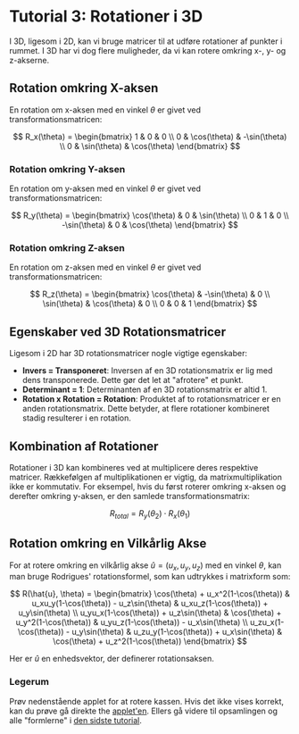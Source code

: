 # Tutorial 3: Rotationer i 3D

I 3D, ligesom i 2D, kan vi bruge matricer til at udføre rotationer af punkter i rummet. I 3D har vi dog flere muligheder, da vi kan rotere omkring x-, y- og z-akserne.

## Rotation omkring X-aksen


En rotation om x-aksen med en vinkel $\theta$ er givet ved transformationsmatricen:


$$
R_x(\theta) = \begin{bmatrix}
1 & 0 & 0 \\
0 & \cos(\theta) & -\sin(\theta) \\
0 & \sin(\theta) & \cos(\theta)
\end{bmatrix}
$$


### Rotation omkring Y-aksen


En rotation om y-aksen med en vinkel $\theta$ er givet ved transformationsmatricen:


$$
R_y(\theta) = \begin{bmatrix}
\cos(\theta) & 0 & \sin(\theta) \\
0 & 1 & 0 \\
-\sin(\theta) & 0 & \cos(\theta)
\end{bmatrix}
$$


### Rotation omkring Z-aksen


En rotation om z-aksen med en vinkel $\theta$ er givet ved transformationsmatricen:


$$
R_z(\theta) = \begin{bmatrix}
\cos(\theta) & -\sin(\theta) & 0 \\
\sin(\theta) & \cos(\theta) & 0 \\
0 & 0 & 1
\end{bmatrix}
$$


## Egenskaber ved 3D Rotationsmatricer


Ligesom i 2D har 3D rotationsmatricer nogle vigtige egenskaber:


*   **Invers = Transponeret**: Inversen af en 3D rotationsmatrix er lig med dens transponerede. Dette gør det let at "afrotere" et punkt.
*   **Determinant = 1**: Determinanten af en 3D rotationsmatrix er altid 1.
*   **Rotation x Rotation = Rotation**: Produktet af to rotationsmatricer er en anden rotationsmatrix. Dette betyder, at flere rotationer kombineret stadig resulterer i en rotation.


## Kombination af Rotationer


Rotationer i 3D kan kombineres ved at multiplicere deres respektive matricer. Rækkefølgen af multiplikationen er vigtig, da matrixmultiplikation ikke er kommutativ. For eksempel, hvis du først roterer omkring x-aksen og derefter omkring y-aksen, er den samlede transformationsmatrix:


$$
R_{total} = R_y(\theta_2) \cdot R_x(\theta_1)
$$


## Rotation omkring en Vilkårlig Akse


For at rotere omkring en vilkårlig akse $\hat{u} = (u_x, u_y, u_z)$ med en vinkel $\theta$, kan man bruge Rodrigues' rotationsformel, som kan udtrykkes i matrixform som:


$$
R(\hat{u}, \theta) = \begin{bmatrix}
\cos(\theta) + u_x^2(1-\cos(\theta)) & u_xu_y(1-\cos(\theta)) - u_z\sin(\theta) & u_xu_z(1-\cos(\theta)) + u_y\sin(\theta) \\
u_yu_x(1-\cos(\theta)) + u_z\sin(\theta) & \cos(\theta) + u_y^2(1-\cos(\theta)) & u_yu_z(1-\cos(\theta)) - u_x\sin(\theta) \\
u_zu_x(1-\cos(\theta)) - u_y\sin(\theta) & u_zu_y(1-\cos(\theta)) + u_x\sin(\theta) & \cos(\theta) + u_z^2(1-\cos(\theta))
\end{bmatrix}
$$


Her er $\hat{u}$ en enhedsvektor, der definerer rotationsaksen.

### Legerum

Prøv nedenstående applet for at rotere kassen. Hvis det ikke vises korrekt, kan du prøve gå direkte the [applet'en](https://www.geogebra.org/3d/gs7wcggc). Ellers gå videre til opsamlingen og alle "formlerne" i [den sidste tutorial](../04_Matricer_og_linear_transformationer/T4.md).


<script src="https://cdn.geogebra.org/apps/deployggb.js"></script>

<div id="ggb-container" style="width: 800px; height: 600px;"></div>
<script>
  // Configure the applet
  var parameters = {
    appName: "3d",
    material_id: "gs7wcggc",  // Replace with your Material ID
    width: 800,
    height: 600,
    showToolbar: false,
    showMenuBar: false,
    showAlgebraInput: false
  };

  var applet = new GGBApplet(parameters, true);

  // Inject after DOM is loaded
  document.addEventListener("DOMContentLoaded", function() {
    applet.inject("ggb-container");
  });
</script>

